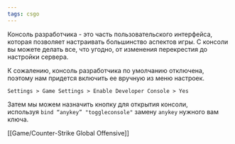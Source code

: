 ```yaml
---
tags: csgo
---
```


Консоль разработчика - это часть пользовательского интерфейса, которая позволяет настраивать большинство аспектов игры. С консоли вы можете делать все, что угодно, от изменения перекрестия до настройки сервера.

К сожалению, консоль разработчика по умолчанию отключена, поэтому нам придется включить ее вручную из меню настроек.

`Settings > Game Settings > Enable Developer Console > Yes`

Затем мы можем назначить кнопку для открытия консоли, используя `bind “anykey” "toggleconsole"` замену `anykey` нужного вам ключа.


[[Game/Counter-Strike Global Offensive]]
